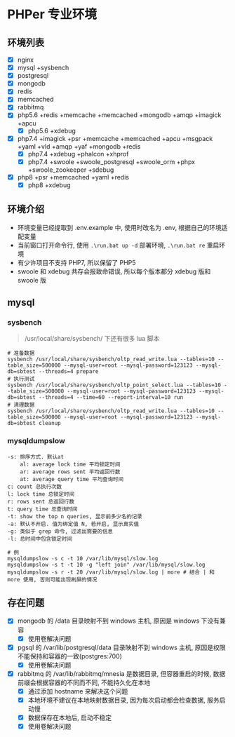 # PHPer 专业环境

## 环境列表

- [x] nginx
- [x] mysql +sysbench
- [x] postgresql
- [x] mongodb
- [x] redis
- [x] memcached
- [x] rabbitmq
- [x] php5.6 +redis +memcache +memcached +mongodb +amqp +imagick +apcu
    - [x] php5.6 +xdebug
- [x] php7.4 +imagick +psr +memcache +memcached +apcu +msgpack +yaml +vld +amqp +yaf +mongodb +redis
    - [x] php7.4 +xdebug +phalcon +xhprof
    - [x] php7.4 +swoole +swoole_postgresql +swoole_orm +phpx +swoole_zookeeper +sdebug
- [x] php8 +psr +memcached +yaml +redis
    - [x] php8 +xdebug

## 环境介绍

- 环境变量已经提取到 .env.example 中, 使用时改名为 .env, 根据自己的环境适配变量
- 当前窗口打开命令行, 使用 `.\run.bat up -d` 部署环境, `.\run.bat re` 重启环境
- 有少许项目不支持 PHP7, 所以保留了 PHP5
- swoole 和 xdebug 共存会报致命错误, 所以每个版本都分 xdebug 版和 swoole 版

## mysql

### sysbench

> /usr/local/share/sysbench/ 下还有很多 lua 脚本

```
# 准备数据
sysbench /usr/local/share/sysbench/oltp_read_write.lua --tables=10 --table_size=500000 --mysql-user=root --mysql-password=123123 --mysql-db=sbtest --threads=4 prepare
# 执行测试
sysbench /usr/local/share/sysbench/oltp_point_select.lua --tables=10 --table_size=500000 --mysql-user=root --mysql-password=123123 --mysql-db=sbtest --threads=4 --time=60 --report-interval=10 run
# 清理数据
sysbench /usr/local/share/sysbench/oltp_read_write.lua --tables=10 --table_size=500000 --mysql-user=root --mysql-password=123123 --mysql-db=sbtest cleanup
```

### mysqldumpslow

```
-s: 排序方式. 默认at
    al: average lock time 平均锁定时间
    ar: average rows sent 平均返回行数
    at: average query time 平均查询时间
c: count 总执行次数
l: lock time 总锁定时间
r: rows sent 总返回行数
t: query time 总查询时间
-t: show the top n queries, 显示前多少名的记录
-a: 默认不开启. 值为绑定值 N, 若开启, 显示真实值
-g: 类似于 grep 命令, 过滤出需要的信息
-l: 总时间中包含锁定时间

# 例
mysqldumpslow -s c -t 10 /var/lib/mysql/slow.log
mysqldumpslow -s t -t 10 -g "left join" /var/lib/mysql/slow.log
mysqldumpslow -s r -t 20 /var/lib/mysql/slow.log | more # 结合 | 和 more 使用, 否则可能出现刷屏的情况
```

## 存在问题

- [x] mongodb 的 /data 目录映射不到 windows 主机, 原因是 windows 下没有兼容
    - [x] 使用卷解决问题
- [x] pgsql 的 /var/lib/postgresql/data 目录映射不到 windows 主机, 原因是权限不能保持和容器的一致(postgres:700)
    - [x] 使用卷解决问题
- [x] rabbitmq 的 /var/lib/rabbitmq/mnesia 是数据目录, 但容器重启的时候, 数据前缀会根据容器的不同而不同, 不能持久化在本地
    - [x] 通过添加 hostname 来解决这个问题
    - [x] 本地环境不建议在本地映射数据目录, 因为每次启动都会检查数据, 服务启动慢
    - [x] 数据保存在本地后, 启动不稳定
    - [x] 使用卷解决问题
